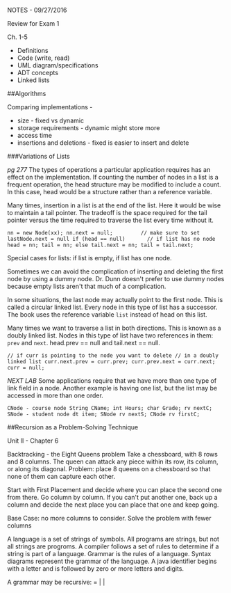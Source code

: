 NOTES - 09/27/2016

Review for Exam 1

Ch. 1-5
* Definitions
* Code (write, read)
* UML diagram/specifications
* ADT concepts
* Linked lists

##Algorithms

Comparing implementations - 
* size - fixed vs dynamic
* storage requirements - dynamic might store more
* access time
* insertions and deletions - fixed is easier to insert and delete

###Variations of Lists

_pg 277_
The types of operations a particular application requires has an effect on the
implementation. If counting the number of nodes in a list is a frequent
operation, the head structure may be modified to include a count. In this case,
head would be a structure rather than a reference variable. 

Many times, insertion in a list is at the end of the list. Here it would be wise
to maintain a tail pointer. The tradeoff is the space required for the tail
pointer versus the time required to traverse the list every time without it.

`
nn = new Node(xx);
nn.next = null;         // make sure to set lastNode.next = null
if (head == null)       // if list has no node
	head = nn;
	tail = nn;
else
	tail.next = nn;
	tail = tail.next;
`

Special cases for lists: if list is empty, if list has one node.

Sometimes we can avoid the complication of inserting and deleting the first node
by using a dummy node. Dr. Dunn doesn't prefer to use dummy nodes because empty
lists aren't that much of a complication. 

In some situations, the last node may actually point to the first node. This is
called a circular linked list. Every node in this type of list has a successor.
The book uses the reference variable `list` instead of head on this list.

Many times we want to traverse a list in both directions. This is known as a
doubly linked list. Nodes in this type of list have two references in them:
`prev` and `next`. head.prev == null and tail.next == null. 

`
// if curr is pointing to the node you want to delete
// in a doubly linked list
curr.next.prev = curr.prev;
curr.prev.next = curr.next;
curr = null;
`

*NEXT LAB*
Some applications require that we have more than one type of link field in a
node. Another example is having one list, but the list may be accessed in more
than one order.

`
CNode - course node
	String CName;
	int Hours;
	char Grade;
	rv nextC;
SNode - student node
	dt item;
	SNode rv nextS;
	CNode rv firstC;
`

##Recursion as a Problem-Solving Technique

Unit II - Chapter 6

Backtracking - the Eight Queens problem
Take a chessboard, with 8 rows and 8 columns.
The queen can attack any piece within its row, its column, or along its
diagonal.
Problem: place 8 queens on a chessboard so that none of them can capture each
other.

Start with First Placement and decide where you can place the second one from
there. Go column by column. If you can't put another one, back up a column and
decide the next place you can place that one and keep going.

Base Case: no more columns to consider. 
Solve the problem with fewer columns

A language is a set of strings of symbols. All programs are strings, but not all
strings are progroms. A compiler follows a set of rules to determine if a string
is part of a language. Grammar is the rules of a language. Syntax diagrams
represent the grammar of the language. A java identifier begins with a letter
and is followed by zero or more letters and digits.

A grammar may be recursive: <identifier> = <letter> 
										   | <identifier><letter> 
										   | <identifier><number>
